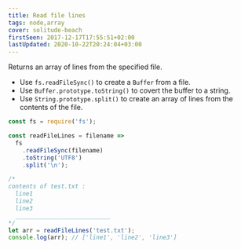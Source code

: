 ```yaml
---
title: Read file lines
tags: node,array
cover: solitude-beach
firstSeen: 2017-12-17T17:55:51+02:00
lastUpdated: 2020-10-22T20:24:04+03:00
---
```


Returns an array of lines from the specified file.

- Use `fs.readFileSync()` to create a `Buffer` from a file.
- Use `Buffer.prototype.toString()` to covert the buffer to a string.
- Use `String.prototype.split()` to create an array of lines from the contents of the file.

```js
const fs = require('fs');

const readFileLines = filename =>
  fs
    .readFileSync(filename)
    .toString('UTF8')
    .split('\n');
```

```js
/*
contents of test.txt :
  line1
  line2
  line3
  ___________________________
*/
let arr = readFileLines('test.txt');
console.log(arr); // ['line1', 'line2', 'line3']
```
